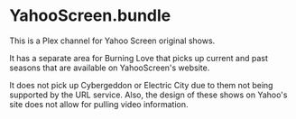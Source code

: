 YahooScreen.bundle
==================

This is a Plex channel for Yahoo Screen original shows.

It has a separate area for Burning Love that picks up current and past seasons that are available
on YahooScreen's website.

It does not pick up Cybergeddon or Electric City due to them not being supported by the URL service.
Also, the design of these shows on Yahoo's site does not allow for pulling video information.
